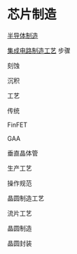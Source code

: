 # 芯片制造
[半导体制造](笔记本/已归档/技术/其他笔记/半导体制造.md)

[集成电路制造工艺](笔记本/已归档/课程笔记/集成电路制造工艺.md)
步骤

刻蚀

沉积

工艺

传统

FinFET

GAA

垂直晶体管

生产工艺

操作规范

晶圆制造工艺

流片工艺

晶圆制造

晶圆封装